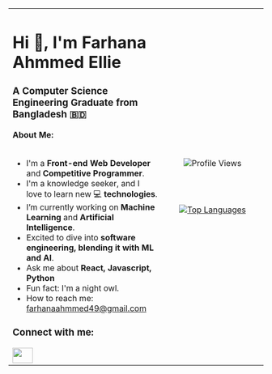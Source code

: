 <table>
<tr>
<td width="60%">

<h1>Hi 👋, I'm Farhana Ahmmed Ellie</h1>
<h3>A Computer Science Engineering Graduate from Bangladesh 🇧🇩</h3>

<b>About Me:</b><br><br>

- I'm a <b>Front-end Web Developer</b> and <b>Competitive Programmer</b>.<br>
- I'm a knowledge seeker, and I love to learn new 💻 <b>technologies</b>.<br>
- I’m currently working on <b>Machine Learning</b> and <b>Artificial Intelligence</b>.<br>
- Excited to dive into <b>software engineering, blending it with ML and AI</b>.<br>
- Ask me about <b>React, Javascript, Python</b><br>
- Fun fact: I'm a night owl.<br>
- How to reach me: <a href="mailto:farhanaahmmed49@gmail.com">farhanaahmmed49@gmail.com</a>

<h3>Connect with me:</h3>
<a href="https://www.linkedin.com/in/farhana-ahmmed-b886a71ba/" target="_blank">
  <img src="https://raw.githubusercontent.com/rahuldkjain/github-profile-readme-generator/master/src/images/icons/Social/linked-in-alt.svg" height="30" width="40" />
</a>

</td>

<td width="40%" align="center">

<!-- Profile views badge -->
<img src="https://komarev.com/ghpvc/?username=Ellie49&label=Profile%20views&color=0e75b6&style=flat" alt="Profile Views" />

<br><br>

<!-- Top languages chart -->
<a href="https://github.com/anuraghazra/github-readme-stats">
  <img src="https://github-readme-stats.vercel.app/api/top-langs/?username=Ellie49&layout=compact&theme=default" alt="Top Languages" />
</a>

</td>
</tr>
</table>
